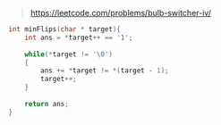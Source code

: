 > https://leetcode.com/problems/bulb-switcher-iv/

``` c
int minFlips(char * target){
    int ans = *target++ == '1';
    
    while(*target != '\0')
    {
        ans += *target != *(target - 1);
        target++;
    }
    
    return ans;
}
```